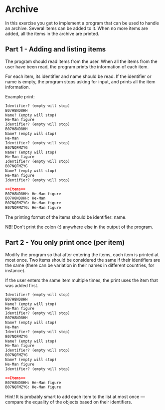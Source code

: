 
# Archive

In this exercise you get to implement a program that can be used to handle an archive. Several items can be added to it. When no more items are added, all the items in the archive are printed.

## Part 1 - Adding and listing items

The program should read items from the user. When all the items from the user have been read, the program prints the information of each item.

For each item, its identifier and name should be read. If the identifier or name is empty, the program stops asking for input, and prints all the item information.

Example print:

```markdown
Identifier? (empty will stop)
B07H8ND8HH
Name? (empty will stop)
He-Man figure
Identifier? (empty will stop)
B07H8ND8HH
Name? (empty will stop)
He-Man
Identifier? (empty will stop)
B07NQFMZYG
Name? (empty will stop)
He-Man figure
Identifier? (empty will stop)
B07NQFMZYG
Name? (empty will stop)
He-Man figure
Identifier? (empty will stop)

==Items==
B07H8ND8HH: He-Man figure
B07H8ND8HH: He-Man
B07NQFMZYG: He-Man figure
B07NQFMZYG: He-Man figure
```

The printing format of the items should be identifier: name.

NB! Don't print the colon (:) anywhere else in the output of the program.

## Part 2 - You only print once (per item)

Modify the program so that after entering the items, each item is printed at most once. Two items should be considered the same if their identifiers are the same (there can be variation in their names in different countries, for instance).

If the user enters the same item multiple times, the print uses the item that was added first.

```markdown
Identifier? (empty will stop)
B07H8ND8HH
Name? (empty will stop)
He-Man figure
Identifier? (empty will stop)
B07H8ND8HH
Name? (empty will stop)
He-Man
Identifier? (empty will stop)
B07NQFMZYG
Name? (empty will stop)
He-Man figure
Identifier? (empty will stop)
B07NQFMZYG
Name? (empty will stop)
He-Man figure
Identifier? (empty will stop)

==Items==
B07H8ND8HH: He-Man figure
B07NQFMZYG: He-Man figure
```

Hint! It is probably smart to add each item to the list at most once — compare the equality of the objects based on their identifiers.
